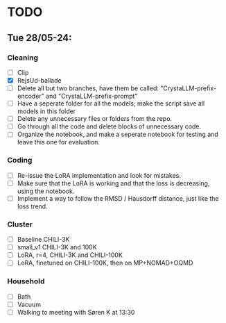 # TODO

## Tue 28/05-24:

### Cleaning
- [ ] Clip
- [x] RejsUd-ballade
- [ ] Delete all but two branches, have them be called: "CrystaLLM-prefix-encoder" and "CrystaLLM-prefix-prompt"
- [ ] Have a seperate folder for all the models; make the script save all models in this folder
- [ ] Delete any unnecessary files or folders from the repo.
- [ ] Go through all the code and delete blocks of unnecessary code.
- [ ] Organize the notebook, and make a seperate notebook for testing and leave this one for evaluation.

### Coding
- [ ] Re-issue the LoRA implementation and look for mistakes.
- [ ] Make sure that the LoRA is working and that the loss is decreasing, using the notebook.
- [ ] Implement a way to follow the RMSD / Hausdorff distance, just like the loss trend.

### Cluster
- [ ] Baseline CHILI-3K
- [ ] small_v1 CHILI-3K and 100K
- [ ] LoRA, r=4, CHILI-3K and CHILI-100K
- [ ] LoRA, finetuned on CHILI-100K, then on MP+NOMAD+OQMD

### Household
- [ ] Bath
- [ ] Vacuum
- [ ] Walking to meeting with Søren K at 13:30
